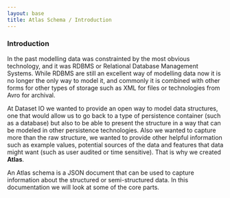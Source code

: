 ```yaml
---
layout: base
title: Atlas Schema / Introduction
---
```


### Introduction

In the past modelling data was constrainted by the most obvious technology, and it was RDBMS or Relational Database Management Systems.  While RDBMS are still an excellent way of modelling data now it is no longer the only way to model it,  and commonly it is combined with other forms for other types of storage such as XML for files or technologies from Avro for archival.

At Dataset IO we wanted to provide an open way to model data structures,  one that would allow us to go back to a type of persistence container (such as a database) but also to be able to present the structure in a way that can be modeled in other persistence technologies.   Also we wanted to capture more than the raw structure,  we wanted to provide other helpful information such as example values,  potential sources of the data and features that data might want (such as user audited or time sensitive).  That is why we created **Atlas**.

An Atlas schema is a JSON document that can be used to capture information about the structured or semi-structured data.  In this documentation we will look at some of the core parts.


   




